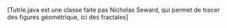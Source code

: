 [Tutrle.java est une classe faite pas Nicholas Seward, qui permet de tracer des figures géométrique, ici des fractales]
